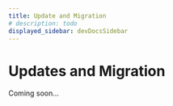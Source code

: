 ```yaml
---
title: Update and Migration
# description: todo
displayed_sidebar: devDocsSidebar
---
```


# Updates and Migration

Coming soon…
